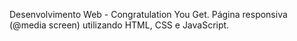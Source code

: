 Desenvolvimento Web - Congratulation You Get. Página responsiva (@media screen) utilizando HTML, CSS e JavaScript.